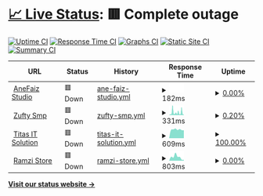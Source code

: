 # [📈 Live Status](https://stats.anefaiz.biz.id): <!--live status--> **🟥 Complete outage**

[![Uptime CI](https://github.com/AneFaiz/stats/workflows/Uptime%20CI/badge.svg)](https://github.com/AneFaiz/stats/actions?query=workflow%3A%22Uptime+CI%22)
[![Response Time CI](https://github.com/AneFaiz/stats/workflows/Response%20Time%20CI/badge.svg)](https://github.com/AneFaiz/stats/actions?query=workflow%3A%22Response+Time+CI%22)
[![Graphs CI](https://github.com/AneFaiz/stats/workflows/Graphs%20CI/badge.svg)](https://github.com/AneFaiz/stats/actions?query=workflow%3A%22Graphs+CI%22)
[![Static Site CI](https://github.com/AneFaiz/stats/workflows/Static%20Site%20CI/badge.svg)](https://github.com/AneFaiz/stats/actions?query=workflow%3A%22Static+Site+CI%22)
[![Summary CI](https://github.com/AneFaiz/stats/workflows/Summary%20CI/badge.svg)](https://github.com/AneFaiz/stats/actions?query=workflow%3A%22Summary+CI%22)

<!--start: status pages-->
<!-- This summary is generated by Upptime (https://github.com/upptime/upptime) -->
<!-- Do not edit this manually, your changes will be overwritten -->
<!-- prettier-ignore -->
| URL | Status | History | Response Time | Uptime |
| --- | ------ | ------- | ------------- | ------ |
| <img alt="" src="https://icons.duckduckgo.com/ip3/null.ico" height="13"> [AneFaiz Studio](anefaiz.tech) | 🟥 Down | [ane-faiz-studio.yml](https://github.com/AneFaiz/stats/commits/HEAD/history/ane-faiz-studio.yml) | <details><summary><img alt="Response time graph" src="./graphs/ane-faiz-studio/response-time-week.png" height="20"> 182ms</summary><br><a href="https://anefaiz.tech/history/ane-faiz-studio"><img alt="Response time 264" src="https://img.shields.io/endpoint?url=https%3A%2F%2Fraw.githubusercontent.com%2FAneFaiz%2Fstats%2FHEAD%2Fapi%2Fane-faiz-studio%2Fresponse-time.json"></a><br><a href="https://anefaiz.tech/history/ane-faiz-studio"><img alt="24-hour response time 182" src="https://img.shields.io/endpoint?url=https%3A%2F%2Fraw.githubusercontent.com%2FAneFaiz%2Fstats%2FHEAD%2Fapi%2Fane-faiz-studio%2Fresponse-time-day.json"></a><br><a href="https://anefaiz.tech/history/ane-faiz-studio"><img alt="7-day response time 182" src="https://img.shields.io/endpoint?url=https%3A%2F%2Fraw.githubusercontent.com%2FAneFaiz%2Fstats%2FHEAD%2Fapi%2Fane-faiz-studio%2Fresponse-time-week.json"></a><br><a href="https://anefaiz.tech/history/ane-faiz-studio"><img alt="30-day response time 294" src="https://img.shields.io/endpoint?url=https%3A%2F%2Fraw.githubusercontent.com%2FAneFaiz%2Fstats%2FHEAD%2Fapi%2Fane-faiz-studio%2Fresponse-time-month.json"></a><br><a href="https://anefaiz.tech/history/ane-faiz-studio"><img alt="1-year response time 264" src="https://img.shields.io/endpoint?url=https%3A%2F%2Fraw.githubusercontent.com%2FAneFaiz%2Fstats%2FHEAD%2Fapi%2Fane-faiz-studio%2Fresponse-time-year.json"></a></details> | <details><summary><a href="https://anefaiz.tech/history/ane-faiz-studio">0.00%</a></summary><a href="https://anefaiz.tech/history/ane-faiz-studio"><img alt="All-time uptime 58.14%" src="https://img.shields.io/endpoint?url=https%3A%2F%2Fraw.githubusercontent.com%2FAneFaiz%2Fstats%2FHEAD%2Fapi%2Fane-faiz-studio%2Fuptime.json"></a><br><a href="https://anefaiz.tech/history/ane-faiz-studio"><img alt="24-hour uptime 0.02%" src="https://img.shields.io/endpoint?url=https%3A%2F%2Fraw.githubusercontent.com%2FAneFaiz%2Fstats%2FHEAD%2Fapi%2Fane-faiz-studio%2Fuptime-day.json"></a><br><a href="https://anefaiz.tech/history/ane-faiz-studio"><img alt="7-day uptime 0.00%" src="https://img.shields.io/endpoint?url=https%3A%2F%2Fraw.githubusercontent.com%2FAneFaiz%2Fstats%2FHEAD%2Fapi%2Fane-faiz-studio%2Fuptime-week.json"></a><br><a href="https://anefaiz.tech/history/ane-faiz-studio"><img alt="30-day uptime 46.61%" src="https://img.shields.io/endpoint?url=https%3A%2F%2Fraw.githubusercontent.com%2FAneFaiz%2Fstats%2FHEAD%2Fapi%2Fane-faiz-studio%2Fuptime-month.json"></a><br><a href="https://anefaiz.tech/history/ane-faiz-studio"><img alt="1-year uptime 58.14%" src="https://img.shields.io/endpoint?url=https%3A%2F%2Fraw.githubusercontent.com%2FAneFaiz%2Fstats%2FHEAD%2Fapi%2Fane-faiz-studio%2Fuptime-year.json"></a></details>
| <img alt="" src="https://icons.duckduckgo.com/ip3/null.ico" height="13"> [Zufty Smp](site.zuftysmp.online) | 🟥 Down | [zufty-smp.yml](https://github.com/AneFaiz/stats/commits/HEAD/history/zufty-smp.yml) | <details><summary><img alt="Response time graph" src="./graphs/zufty-smp/response-time-week.png" height="20"> 331ms</summary><br><a href="https://anefaiz.tech/history/zufty-smp"><img alt="Response time 228" src="https://img.shields.io/endpoint?url=https%3A%2F%2Fraw.githubusercontent.com%2FAneFaiz%2Fstats%2FHEAD%2Fapi%2Fzufty-smp%2Fresponse-time.json"></a><br><a href="https://anefaiz.tech/history/zufty-smp"><img alt="24-hour response time 345" src="https://img.shields.io/endpoint?url=https%3A%2F%2Fraw.githubusercontent.com%2FAneFaiz%2Fstats%2FHEAD%2Fapi%2Fzufty-smp%2Fresponse-time-day.json"></a><br><a href="https://anefaiz.tech/history/zufty-smp"><img alt="7-day response time 331" src="https://img.shields.io/endpoint?url=https%3A%2F%2Fraw.githubusercontent.com%2FAneFaiz%2Fstats%2FHEAD%2Fapi%2Fzufty-smp%2Fresponse-time-week.json"></a><br><a href="https://anefaiz.tech/history/zufty-smp"><img alt="30-day response time 257" src="https://img.shields.io/endpoint?url=https%3A%2F%2Fraw.githubusercontent.com%2FAneFaiz%2Fstats%2FHEAD%2Fapi%2Fzufty-smp%2Fresponse-time-month.json"></a><br><a href="https://anefaiz.tech/history/zufty-smp"><img alt="1-year response time 228" src="https://img.shields.io/endpoint?url=https%3A%2F%2Fraw.githubusercontent.com%2FAneFaiz%2Fstats%2FHEAD%2Fapi%2Fzufty-smp%2Fresponse-time-year.json"></a></details> | <details><summary><a href="https://anefaiz.tech/history/zufty-smp">0.20%</a></summary><a href="https://anefaiz.tech/history/zufty-smp"><img alt="All-time uptime 0.14%" src="https://img.shields.io/endpoint?url=https%3A%2F%2Fraw.githubusercontent.com%2FAneFaiz%2Fstats%2FHEAD%2Fapi%2Fzufty-smp%2Fuptime.json"></a><br><a href="https://anefaiz.tech/history/zufty-smp"><img alt="24-hour uptime 0.47%" src="https://img.shields.io/endpoint?url=https%3A%2F%2Fraw.githubusercontent.com%2FAneFaiz%2Fstats%2FHEAD%2Fapi%2Fzufty-smp%2Fuptime-day.json"></a><br><a href="https://anefaiz.tech/history/zufty-smp"><img alt="7-day uptime 0.20%" src="https://img.shields.io/endpoint?url=https%3A%2F%2Fraw.githubusercontent.com%2FAneFaiz%2Fstats%2FHEAD%2Fapi%2Fzufty-smp%2Fuptime-week.json"></a><br><a href="https://anefaiz.tech/history/zufty-smp"><img alt="30-day uptime 0.00%" src="https://img.shields.io/endpoint?url=https%3A%2F%2Fraw.githubusercontent.com%2FAneFaiz%2Fstats%2FHEAD%2Fapi%2Fzufty-smp%2Fuptime-month.json"></a><br><a href="https://anefaiz.tech/history/zufty-smp"><img alt="1-year uptime 0.14%" src="https://img.shields.io/endpoint?url=https%3A%2F%2Fraw.githubusercontent.com%2FAneFaiz%2Fstats%2FHEAD%2Fapi%2Fzufty-smp%2Fuptime-year.json"></a></details>
| <img alt="" src="https://icons.duckduckgo.com/ip3/null.ico" height="13"> [Titas IT Solution](titasitsolution.com) | 🟥 Down | [titas-it-solution.yml](https://github.com/AneFaiz/stats/commits/HEAD/history/titas-it-solution.yml) | <details><summary><img alt="Response time graph" src="./graphs/titas-it-solution/response-time-week.png" height="20"> 609ms</summary><br><a href="https://anefaiz.tech/history/titas-it-solution"><img alt="Response time 238" src="https://img.shields.io/endpoint?url=https%3A%2F%2Fraw.githubusercontent.com%2FAneFaiz%2Fstats%2FHEAD%2Fapi%2Ftitas-it-solution%2Fresponse-time.json"></a><br><a href="https://anefaiz.tech/history/titas-it-solution"><img alt="24-hour response time 598" src="https://img.shields.io/endpoint?url=https%3A%2F%2Fraw.githubusercontent.com%2FAneFaiz%2Fstats%2FHEAD%2Fapi%2Ftitas-it-solution%2Fresponse-time-day.json"></a><br><a href="https://anefaiz.tech/history/titas-it-solution"><img alt="7-day response time 609" src="https://img.shields.io/endpoint?url=https%3A%2F%2Fraw.githubusercontent.com%2FAneFaiz%2Fstats%2FHEAD%2Fapi%2Ftitas-it-solution%2Fresponse-time-week.json"></a><br><a href="https://anefaiz.tech/history/titas-it-solution"><img alt="30-day response time 262" src="https://img.shields.io/endpoint?url=https%3A%2F%2Fraw.githubusercontent.com%2FAneFaiz%2Fstats%2FHEAD%2Fapi%2Ftitas-it-solution%2Fresponse-time-month.json"></a><br><a href="https://anefaiz.tech/history/titas-it-solution"><img alt="1-year response time 238" src="https://img.shields.io/endpoint?url=https%3A%2F%2Fraw.githubusercontent.com%2FAneFaiz%2Fstats%2FHEAD%2Fapi%2Ftitas-it-solution%2Fresponse-time-year.json"></a></details> | <details><summary><a href="https://anefaiz.tech/history/titas-it-solution">100.00%</a></summary><a href="https://anefaiz.tech/history/titas-it-solution"><img alt="All-time uptime 27.96%" src="https://img.shields.io/endpoint?url=https%3A%2F%2Fraw.githubusercontent.com%2FAneFaiz%2Fstats%2FHEAD%2Fapi%2Ftitas-it-solution%2Fuptime.json"></a><br><a href="https://anefaiz.tech/history/titas-it-solution"><img alt="24-hour uptime 100.00%" src="https://img.shields.io/endpoint?url=https%3A%2F%2Fraw.githubusercontent.com%2FAneFaiz%2Fstats%2FHEAD%2Fapi%2Ftitas-it-solution%2Fuptime-day.json"></a><br><a href="https://anefaiz.tech/history/titas-it-solution"><img alt="7-day uptime 100.00%" src="https://img.shields.io/endpoint?url=https%3A%2F%2Fraw.githubusercontent.com%2FAneFaiz%2Fstats%2FHEAD%2Fapi%2Ftitas-it-solution%2Fuptime-week.json"></a><br><a href="https://anefaiz.tech/history/titas-it-solution"><img alt="30-day uptime 33.75%" src="https://img.shields.io/endpoint?url=https%3A%2F%2Fraw.githubusercontent.com%2FAneFaiz%2Fstats%2FHEAD%2Fapi%2Ftitas-it-solution%2Fuptime-month.json"></a><br><a href="https://anefaiz.tech/history/titas-it-solution"><img alt="1-year uptime 27.96%" src="https://img.shields.io/endpoint?url=https%3A%2F%2Fraw.githubusercontent.com%2FAneFaiz%2Fstats%2FHEAD%2Fapi%2Ftitas-it-solution%2Fuptime-year.json"></a></details>
| <img alt="" src="https://icons.duckduckgo.com/ip3/null.ico" height="13"> [Ramzi Store](ramzistore.biz.id) | 🟥 Down | [ramzi-store.yml](https://github.com/AneFaiz/stats/commits/HEAD/history/ramzi-store.yml) | <details><summary><img alt="Response time graph" src="./graphs/ramzi-store/response-time-week.png" height="20"> 803ms</summary><br><a href="https://anefaiz.tech/history/ramzi-store"><img alt="Response time 291" src="https://img.shields.io/endpoint?url=https%3A%2F%2Fraw.githubusercontent.com%2FAneFaiz%2Fstats%2FHEAD%2Fapi%2Framzi-store%2Fresponse-time.json"></a><br><a href="https://anefaiz.tech/history/ramzi-store"><img alt="24-hour response time 257" src="https://img.shields.io/endpoint?url=https%3A%2F%2Fraw.githubusercontent.com%2FAneFaiz%2Fstats%2FHEAD%2Fapi%2Framzi-store%2Fresponse-time-day.json"></a><br><a href="https://anefaiz.tech/history/ramzi-store"><img alt="7-day response time 803" src="https://img.shields.io/endpoint?url=https%3A%2F%2Fraw.githubusercontent.com%2FAneFaiz%2Fstats%2FHEAD%2Fapi%2Framzi-store%2Fresponse-time-week.json"></a><br><a href="https://anefaiz.tech/history/ramzi-store"><img alt="30-day response time 322" src="https://img.shields.io/endpoint?url=https%3A%2F%2Fraw.githubusercontent.com%2FAneFaiz%2Fstats%2FHEAD%2Fapi%2Framzi-store%2Fresponse-time-month.json"></a><br><a href="https://anefaiz.tech/history/ramzi-store"><img alt="1-year response time 291" src="https://img.shields.io/endpoint?url=https%3A%2F%2Fraw.githubusercontent.com%2FAneFaiz%2Fstats%2FHEAD%2Fapi%2Framzi-store%2Fresponse-time-year.json"></a></details> | <details><summary><a href="https://anefaiz.tech/history/ramzi-store">0.00%</a></summary><a href="https://anefaiz.tech/history/ramzi-store"><img alt="All-time uptime 0.00%" src="https://img.shields.io/endpoint?url=https%3A%2F%2Fraw.githubusercontent.com%2FAneFaiz%2Fstats%2FHEAD%2Fapi%2Framzi-store%2Fuptime.json"></a><br><a href="https://anefaiz.tech/history/ramzi-store"><img alt="24-hour uptime 0.00%" src="https://img.shields.io/endpoint?url=https%3A%2F%2Fraw.githubusercontent.com%2FAneFaiz%2Fstats%2FHEAD%2Fapi%2Framzi-store%2Fuptime-day.json"></a><br><a href="https://anefaiz.tech/history/ramzi-store"><img alt="7-day uptime 0.00%" src="https://img.shields.io/endpoint?url=https%3A%2F%2Fraw.githubusercontent.com%2FAneFaiz%2Fstats%2FHEAD%2Fapi%2Framzi-store%2Fuptime-week.json"></a><br><a href="https://anefaiz.tech/history/ramzi-store"><img alt="30-day uptime 0.00%" src="https://img.shields.io/endpoint?url=https%3A%2F%2Fraw.githubusercontent.com%2FAneFaiz%2Fstats%2FHEAD%2Fapi%2Framzi-store%2Fuptime-month.json"></a><br><a href="https://anefaiz.tech/history/ramzi-store"><img alt="1-year uptime 0.00%" src="https://img.shields.io/endpoint?url=https%3A%2F%2Fraw.githubusercontent.com%2FAneFaiz%2Fstats%2FHEAD%2Fapi%2Framzi-store%2Fuptime-year.json"></a></details>

<!--end: status pages-->

[**Visit our status website →**](https://stats.anefaiz.biz.id)
